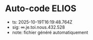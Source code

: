 # Auto-code ELIOS
- ts: 2025-10-19T16:19:48.764Z
- sig: ∞.je.toi.nous.432.528
- note: fichier généré automatiquement